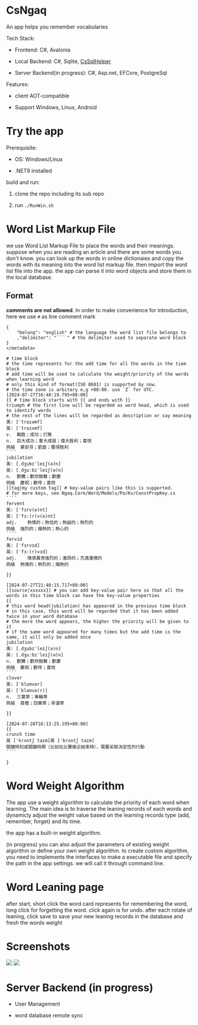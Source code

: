 # CsNgaq

An app helps you remember vocabularies

Tech Stack:

-   Frontend: C#, Avalonia

-   Local Backend: C#, Sqlite,
    [CsSqlHelper](https://github.com/Tsinswreng/CsSqlHelper)

-   Server Backend(in progress): C#, Asp.net, EFCore, PostgreSql

Features:

-   client AOT-compatible

-   Support Windows, Linux, Android

# Try the app

Prerequisite:

-   OS: Windows/Linux

-   .NET9 installed

build and run:

1.  clone the repo including its sub repo

2.  run `./RunWin.sh`

# Word List Markup File

we use Word List Markup File to place the words and their meanings.
suppose when you are reading an article and there are some words you
don't know. you can look up the words in online dictionaies and copy the
words with its meaning into the word list markup file. then import the
word list file into the app. the app can parse it into word objects and
store them in the local database.

## Format

**comments are not allowed**. In order to make convenience for
introduction, here we use `#` as line comment mark

````` <metadata>
{
	"belong": "english" # the language the word list file belongs to
	,"delimiter": "````" # the delimiter used to separate word block
}
</metadata>

# time block
# the time represents for the add time for all the words in the tiem block
# add time will be used to calculate the weight/priority of the words when learning word
# only this kind of format(ISO 8601) is supported by now.
# the time zone is arbitary e,g +08:00. use `Z` for UTC.
[2024-07-27T16:48:19.795+08:00]
{{ # time block starts with {{ and ends with }}
triumph # the first line will be regarded as word head, which is used to identify words
# the rest of the lines will be regarded as description or say meaning
美: [ˈtraɪəmf]
英: [ˈtraɪʌmf]
v.	戰胜；成功；打敗
n.	巨大成功；重大成就；偉大胜利；喜悅
网絡	黛安芬；凱旋；獲得胜利
````
jubilation
美: [ˌdʒubɪˈleɪʃ(ə)n]
英: [ˌdʒuːbɪˈleɪʃ(ə)n]
n.	歡騰；歡欣鼓舞；歡慶
网絡	慶祝；歡呼；喜悅
[[tag|my custom tag]] # key-value pairs like this is supported.
# for more keys, see Ngaq.Core/Word/Models/Po/Kv/ConstPropKey.cs
````
fervent
美: [ˈfɜrv(ə)nt]
英: [ˈfɜː(r)v(ə)nt]
adj.	熱情的；熱忱的；熱誠的；熱烈的
网絡	強烈的；熾熱的；熱心的
````
fervid
美: [ˈfɜrvɪd]
英: [ˈfɜː(r)vɪd]
adj.	情感異常強烈的；激昂的；充滿激情的
网絡	熱情的；熱烈的；熾熱的

}}

[2024-07-27T21:40:15.717+08:00]
[[source|xxxxxx]] # you can add key-value pair here so that all the words in this time block can have the key-value properties
{{
# this word head(jubilation) has appeared in the previous time block
# in this case, this word will be regarded that it has been added twice in your word database
# the more the word appears, the higher the priority will be given to it
# if the same word appeared for many times but the add time is the same, it will only be added once
jubilation
美: [ˌdʒubɪˈleɪʃ(ə)n]
英: [ˌdʒuːbɪˈleɪʃ(ə)n]
n.	歡騰；歡欣鼓舞；歡慶
网絡	慶祝；歡呼；喜悅
````
clover
美: [ˈkloʊvər]
英: [ˈkləʊvə(r)]
n.	三葉草；車軸草
网絡	苜蓿；四葉草；幸運草

}}

[2024-07-28T16:13:25.195+08:00]
{{
crunch time
英 [ˈkrʌntʃ taɪm]美 [ˈkrʌntʃ taɪm]
關鍵時刻或關鍵時期（比如在比賽接近結束時），需要采取決定性的行動
````

}
 `````

# Word Weight Algorithm

The app use a weight algorithm to calculate the priority of each word
when learning. The main idea is to traverse the leaning records of each
words and dynamicly adjust the weight value based on the learning
records type (add, remember, forget) and its time.

the app has a built-in weight algorithm.

(in progress) you can also adjust the parameters of existing weight
algorithm or define your own weight algorithm. to create custom
algorithm, you need to implements the interfaces to make a executable
file and specify the path in the app settings. we will call it through
command line.

# Word Leaning page

after start, short click the word card represents for remembering the
word, long click for forgetting the word. click again is for undo. after
each rotate of leaning, click save to save your new leaning records in
the database and fresh the words weight

# Screenshots

![](assets/2025-07-16-15-04-41.png) ![](assets/2025-07-16-15-07-32.png)

# Server Backend (in progress)

-   User Management

-   word database remote sync
